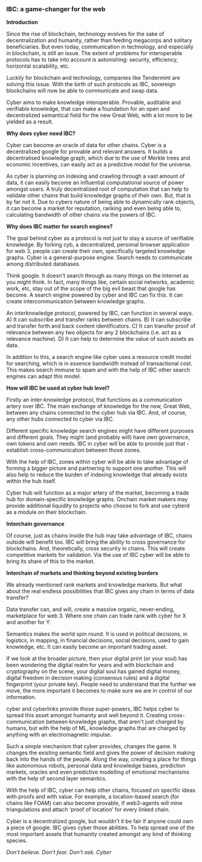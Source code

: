 ### IBC: a game-changer for the web

**Introduction**

Since the rise of blockchain, technology evolves for the sake of decentralization and humanity, rather than feeding megacorps and solitary beneficiaries. But even today, communication in technology, and especially in blockchain, is still an issue. The extent of problems for interoperable protocols has to take into account is astonishing: security, efficiency, horizontal scalability, etc.

Luckily for blockchain and technology, companies like Tendermint are solving this issue. With the birth of such protocols as IBC, sovereign blockchains will now be able to communicate and swap data.

Cyber aims to make knowledge interoperable. Provable, auditable and verifiable knowledge, that can make a foundation for an open and decentralized semantical field for the new Great Web, with a lot more to be yielded as a result.

**Why does cyber need IBC?**

Cyber can become an oracle of data for other chains. Cyber is a decentralized google for provable and relevant answers. It builds a decentralised knowledge graph, which due to the use of Merkle trees and economic incentives, can easily act as a predictive model for the universe.

As cyber is planning on indexing and crawling through a vast amount of data, it can easily become an influential computational source of power amongst users. A truly decentralized root of computation that can help to validate other chains that build knowledge graphs of their own. But, that is by far not it. Due to cybers nature of being able to dynamically rank objects, it can become a market for reputation, ranking and even being able to, calculating bandwidth of other chains via the powers of IBC.

**Why does IBC matter for search engines?**

The goal behind cyber as a protocol is not just to stay a source of verifiable knowledge. By forking cyb, a decentralized, personal browser application for web 3, people can create their own, specifically targeted knowledge graphs. Cyber is a general-purpose engine. Search needs to communicate among distributed databases.

Think google. It doesn't search through as many things on the Internet as you might think. In fact, many things like, certain social networks, academic work, etc, stay out of the scope of the big evil beast that google has become. A search engine powered by cyber and IBC can fix this. It can create intercommunication between knowledge graphs.

An interknowledge protocol, powered by IBC, can function in several ways. A) It can subscribe and transfer ranks between chains. B) It can subscribe and transfer forth and back content identificators. C) It can transfer proof of relevance between any two objects for any 2 blockchains (i.e. act as a relevance machine). D) It can help to determine the value of such assets as data.

In addition to this, a search engine like cyber uses a resource credit model for searching, which is in essence bandwidth instead of transactional cost. This makes search immune to spam and with the help of IBC other search engines can adapt this model.

**How will IBC be used at cyber hub level?**

Firstly an inter-knowledge protocol, that functions as a communication artery over IBC. The main exchange of knowledge for the new, Great Web, between any chains connected to the cyber hub via IBC. And, of course, any other hubs connected to cyber via IBC.

Different specific knowledge search engines might have different purposes and different goals. They might (and probably will) have own governance, own tokens and own needs. IBC in cyber will be able to provide just that - establish cross-communication between those zones.

With the help of IBC, zones within cyber will be able to take advantage of forming a bigger picture and partnering to support one another. This will also help to reduce the burden of indexing knowledge that already exists within the hub itself.

Cyber hub will function as a major artery of the market, becoming a trade hub for domain-specific knowledge graphs. Onchain market makers may provide additional liquidity to projects who choose to fork and use cyberd as a module on their blockchain.

**Interchain governance**

Of course, just as chains inside the hub may take advantage of IBC, chains outside will benefit too. IBC will bring the ability to cross governance for blockchains. And, theoretically, cross security in chains. This will create competitive markets for validation. Via the use of IBC cyber will be able to bring its share of this to the market.

**Interchain of markets and thinking beyond existing borders**

We already mentioned rank markets and knowledge markets. But what about the real endless possibilities that IBC gives any chain in terms of data transfer?

Data transfer can, and will, create a massive organic, never-ending, marketplace for web 3. Where one chain can trade rank with cyber for X and another for Y.

Semantics makes the world spin round. It is used in political decisions, in logistics, in mapping, in financial decisions, social decisions, used to gain knowledge, etc. It can easily become an important trading asset.

If we look at the broader picture, then your digital print (or your soul) has been wondering the digital realm for years and with blockchain and cryptography on the scene, your digital soul has gained digital money, digital freedom in decision making (consensus rules) and a digital fingerprint (your private key). People need to understand that the further we move, the more important it becomes to make sure we are in control of our information.

cyber and cyberlinks provide those super-powers, IBC helps cyber to spread this asset amongst humanity and well beyond it. Creating cross-communication between knowledge graphs, that aren't just charged by humans, but with the help of ML, knowledge graphs that are charged by anything with an electromagnetic impulse.

Such a simple mechanism that cyber provides, changes the game. It changes the existing semantic field and gives the power of decision making back into the hands of the people. Along the way, creating a place for things like autonomous robots, personal data and knowledge bases, prediction markets, oracles and even predictive modelling of emotional mechanisms with the help of second layer semantics.

With the help of IBC, cyber can help other chains, focused on specific ideas with proofs and with value. For example, a location-based search (for chains like FOAM) can also become provable, if web3-agents will mine triangulations and attach ‘proof of location’ for every linked chain.

Cyber is a decentralized google, but wouldn't it be fair if anyone could own a piece of google. IBC gives cyber those abilities. To help spread one of the most important assets that humanity created amongst any kind of thinking species.

_Don’t believe. Don’t fear. Don’t ask. Cyber_
